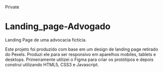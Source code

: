 Private
# Landing_page-Advogado
Landing Page de uma advocacia fictícia.

Este projeto foi produzido com base em um design de landing page retirado do Pexels.
Produzi ele para ser responsivo em aparelhos mobiles, tablets e desktops. Primeiramente utilizei o Figma para criar os protótipos e depois construi utilizando HTML5, CSS3 e Javascript. 
